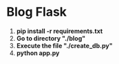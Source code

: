 # Blog Flask

1. **pip install -r requirements.txt**
2. **Go to directory "./blog"**
3. **Execute the file "./create_db.py"**
3. **python app.py**

